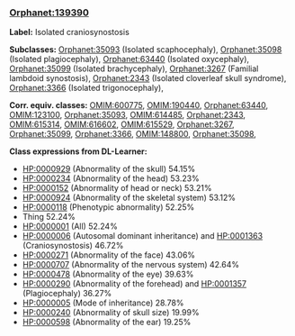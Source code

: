 
### [Orphanet:139390](http://www.orpha.net/ORDO/Orphanet_139390)
**Label:** Isolated craniosynostosis

**Subclasses:** [Orphanet:35093](http://www.orpha.net/ORDO/Orphanet_35093) (Isolated scaphocephaly), [Orphanet:35098](http://www.orpha.net/ORDO/Orphanet_35098) (Isolated plagiocephaly), [Orphanet:63440](http://www.orpha.net/ORDO/Orphanet_63440) (Isolated oxycephaly), [Orphanet:35099](http://www.orpha.net/ORDO/Orphanet_35099) (Isolated brachycephaly), [Orphanet:3267](http://www.orpha.net/ORDO/Orphanet_3267) (Familial lambdoid synostosis), [Orphanet:2343](http://www.orpha.net/ORDO/Orphanet_2343) (Isolated cloverleaf skull syndrome), [Orphanet:3366](http://www.orpha.net/ORDO/Orphanet_3366) (Isolated trigonocephaly), 

**Corr. equiv. classes:** [OMIM:600775](http://purl.obolibrary.org/obo/OMIM_600775), [OMIM:190440](http://purl.obolibrary.org/obo/OMIM_190440), [Orphanet:63440](http://www.orpha.net/ORDO/Orphanet_63440), [OMIM:123100](http://purl.obolibrary.org/obo/OMIM_123100), [Orphanet:35093](http://www.orpha.net/ORDO/Orphanet_35093), [OMIM:614485](http://purl.obolibrary.org/obo/OMIM_614485), [Orphanet:2343](http://www.orpha.net/ORDO/Orphanet_2343), [OMIM:615314](http://purl.obolibrary.org/obo/OMIM_615314), [OMIM:616602](http://purl.obolibrary.org/obo/OMIM_616602), [OMIM:615529](http://purl.obolibrary.org/obo/OMIM_615529), [Orphanet:3267](http://www.orpha.net/ORDO/Orphanet_3267), [Orphanet:35099](http://www.orpha.net/ORDO/Orphanet_35099), [Orphanet:3366](http://www.orpha.net/ORDO/Orphanet_3366), [OMIM:148800](http://purl.obolibrary.org/obo/OMIM_148800), [Orphanet:35098](http://www.orpha.net/ORDO/Orphanet_35098), 

**Class expressions from DL-Learner:**

- [HP:0000929](http://purl.obolibrary.org/obo/HP_0000929) (Abnormality of the skull) 54.15%
- [HP:0000234](http://purl.obolibrary.org/obo/HP_0000234) (Abnormality of the head) 53.23%
- [HP:0000152](http://purl.obolibrary.org/obo/HP_0000152) (Abnormality of head or neck) 53.21%
- [HP:0000924](http://purl.obolibrary.org/obo/HP_0000924) (Abnormality of the skeletal system) 53.12%
- [HP:0000118](http://purl.obolibrary.org/obo/HP_0000118) (Phenotypic abnormality) 52.25%
- Thing 52.24%
- [HP:0000001](http://purl.obolibrary.org/obo/HP_0000001) (All) 52.24%
- [HP:0000006](http://purl.obolibrary.org/obo/HP_0000006) (Autosomal dominant inheritance) and [HP:0001363](http://purl.obolibrary.org/obo/HP_0001363) (Craniosynostosis) 46.72%
- [HP:0000271](http://purl.obolibrary.org/obo/HP_0000271) (Abnormality of the face) 43.06%
- [HP:0000707](http://purl.obolibrary.org/obo/HP_0000707) (Abnormality of the nervous system) 42.64%
- [HP:0000478](http://purl.obolibrary.org/obo/HP_0000478) (Abnormality of the eye) 39.63%
- [HP:0000290](http://purl.obolibrary.org/obo/HP_0000290) (Abnormality of the forehead) and [HP:0001357](http://purl.obolibrary.org/obo/HP_0001357) (Plagiocephaly) 36.27%
- [HP:0000005](http://purl.obolibrary.org/obo/HP_0000005) (Mode of inheritance) 28.78%
- [HP:0000240](http://purl.obolibrary.org/obo/HP_0000240) (Abnormality of skull size) 19.99%
- [HP:0000598](http://purl.obolibrary.org/obo/HP_0000598) (Abnormality of the ear) 19.25%


